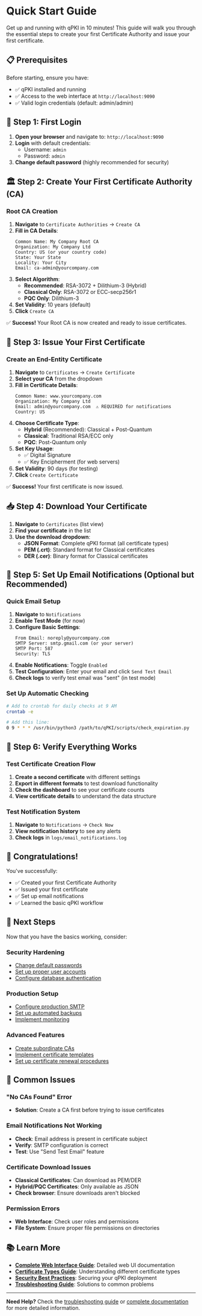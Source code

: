 # Quick Start Guide

Get up and running with qPKI in 10 minutes! This guide will walk you through the essential steps to create your first Certificate Authority and issue your first certificate.

## 📋 Prerequisites

Before starting, ensure you have:
- ✅ qPKI installed and running
- ✅ Access to the web interface at `http://localhost:9090`
- ✅ Valid login credentials (default: admin/admin)

## 🚀 Step 1: First Login

1. **Open your browser** and navigate to: `http://localhost:9090`
2. **Login** with default credentials:
   - Username: `admin`
   - Password: `admin`
3. **Change default password** (highly recommended for security)

## 🏛️ Step 2: Create Your First Certificate Authority (CA)

### Root CA Creation
1. **Navigate** to `Certificate Authorities` → `Create CA`
2. **Fill in CA Details**:
   ```
   Common Name: My Company Root CA
   Organization: My Company Ltd
   Country: US (or your country code)
   State: Your State
   Locality: Your City
   Email: ca-admin@yourcompany.com
   ```
3. **Select Algorithm**:
   - **Recommended**: RSA-3072 + Dilithium-3 (Hybrid)
   - **Classical Only**: RSA-3072 or ECC-secp256r1
   - **PQC Only**: Dilithium-3
4. **Set Validity**: 10 years (default)
5. **Click** `Create CA`

✅ **Success!** Your Root CA is now created and ready to issue certificates.

## 📜 Step 3: Issue Your First Certificate

### Create an End-Entity Certificate
1. **Navigate** to `Certificates` → `Create Certificate`
2. **Select your CA** from the dropdown
3. **Fill in Certificate Details**:
   ```
   Common Name: www.yourcompany.com
   Organization: My Company Ltd
   Email: admin@yourcompany.com  ⚠️ REQUIRED for notifications
   Country: US
   ```
4. **Choose Certificate Type**:
   - **Hybrid** (Recommended): Classical + Post-Quantum
   - **Classical**: Traditional RSA/ECC only
   - **PQC**: Post-Quantum only
5. **Set Key Usage**:
   - ✅ Digital Signature
   - ✅ Key Encipherment (for web servers)
6. **Set Validity**: 90 days (for testing)
7. **Click** `Create Certificate`

✅ **Success!** Your first certificate is now issued.

## 📥 Step 4: Download Your Certificate

1. **Navigate** to `Certificates` (list view)
2. **Find your certificate** in the list
3. **Use the download dropdown**:
   - **JSON Format**: Complete qPKI format (all certificate types)
   - **PEM (.crt)**: Standard format for Classical certificates
   - **DER (.cer)**: Binary format for Classical certificates

## 📧 Step 5: Set Up Email Notifications (Optional but Recommended)

### Quick Email Setup
1. **Navigate** to `Notifications`
2. **Enable Test Mode** (for now)
3. **Configure Basic Settings**:
   ```
   From Email: noreply@yourcompany.com
   SMTP Server: smtp.gmail.com (or your server)
   SMTP Port: 587
   Security: TLS
   ```
4. **Enable Notifications**: Toggle `Enabled`
5. **Test Configuration**: Enter your email and click `Send Test Email`
6. **Check logs** to verify test email was "sent" (in test mode)

### Set Up Automatic Checking
```bash
# Add to crontab for daily checks at 9 AM
crontab -e

# Add this line:
0 9 * * * /usr/bin/python3 /path/to/qPKI/scripts/check_expiration.py
```

## 🎯 Step 6: Verify Everything Works

### Test Certificate Creation Flow
1. **Create a second certificate** with different settings
2. **Export in different formats** to test download functionality
3. **Check the dashboard** to see your certificate counts
4. **View certificate details** to understand the data structure

### Test Notification System
1. **Navigate** to `Notifications` → `Check Now`
2. **View notification history** to see any alerts
3. **Check logs** in `logs/email_notifications.log`

## 🎉 Congratulations!

You've successfully:
- ✅ Created your first Certificate Authority
- ✅ Issued your first certificate
- ✅ Set up email notifications
- ✅ Learned the basic qPKI workflow

## 🔄 Next Steps

Now that you have the basics working, consider:

### Security Hardening
- [Change default passwords](./security.md#password-security)
- [Set up proper user accounts](./authentication.md#user-management)
- [Configure database authentication](./database.md#authentication)

### Production Setup
- [Configure production SMTP](./smtp-setup.md)
- [Set up automated backups](./backup-recovery.md)
- [Implement monitoring](./dashboard.md#monitoring)

### Advanced Features
- [Create subordinate CAs](./certificate-authorities.md#subordinate-cas)
- [Implement certificate templates](./certificate-workflow.md#templates)
- [Set up certificate renewal procedures](./renewal.md)

## 🚨 Common Issues

### "No CAs Found" Error
- **Solution**: Create a CA first before trying to issue certificates

### Email Notifications Not Working
- **Check**: Email address is present in certificate subject
- **Verify**: SMTP configuration is correct
- **Test**: Use "Send Test Email" feature

### Certificate Download Issues
- **Classical Certificates**: Can download as PEM/DER
- **Hybrid/PQC Certificates**: Only available as JSON
- **Check browser**: Ensure downloads aren't blocked

### Permission Errors
- **Web Interface**: Check user roles and permissions
- **File System**: Ensure proper file permissions on directories

## 📚 Learn More

- **[Complete Web Interface Guide](./web-interface.md)**: Detailed web UI documentation
- **[Certificate Types Guide](./certificate-types.md)**: Understanding different certificate types
- **[Security Best Practices](./security.md)**: Securing your qPKI deployment
- **[Troubleshooting Guide](./troubleshooting.md)**: Solutions to common problems

---

**Need Help?** Check the [troubleshooting guide](./troubleshooting.md) or [complete documentation](./README.md) for more detailed information.
